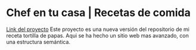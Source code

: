 # Chef en tu casa | Recetas de comida
[Link del proyecto](https://matiaschanquia.github.io/chef-en-tu-casa-recetas/)
Este proyecto es una nueva versión del repositorio de mi receta tortilla de papas. Aqui se ha hecho un sitio web mas avanzado, con una estructura semántica.
